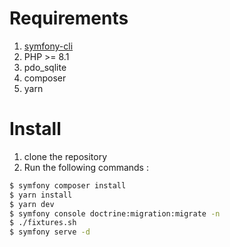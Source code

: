 Requirements
============

1. [symfony-cli](https://symfony.com/download)
2. PHP >= 8.1
3. pdo_sqlite
4. composer
5. yarn

Install
=======

1. clone the repository
2. Run the following commands :

```bash
$ symfony composer install
$ yarn install
$ yarn dev
$ symfony console doctrine:migration:migrate -n
$ ./fixtures.sh
$ symfony serve -d 
```
